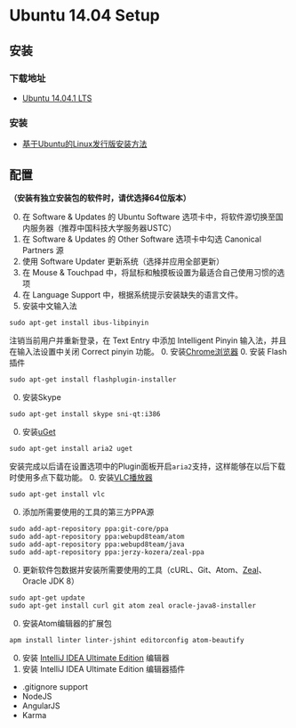 # Ubuntu 14.04 Setup

## 安装

### 下载地址

- [Ubuntu 14.04.1 LTS](http://www.ubuntu.com/download/desktop/thank-you?country=CN&version=14.04.1&architecture=amd64)

### 安装

- [基于Ubuntu的Linux发行版安装方法](Install.md)

## 配置

**（安装有独立安装包的软件时，请优选择64位版本）**

0. 在 Software & Updates 的 Ubuntu Software 选项卡中，将软件源切换至国内服务器（推荐中国科技大学服务器USTC）
0. 在 Software & Updates 的 Other Software 选项卡中勾选 Canonical Partners 源
0. 使用 Software Updater 更新系统（选择并应用全部更新）
0. 在 Mouse & Touchpad 中，将鼠标和触摸板设置为最适合自己使用习惯的选项
0. 在 Language Support 中，根据系统提示安装缺失的语言文件。
0. 安装中文输入法

  ```
  sudo apt-get install ibus-libpinyin
  ```
  注销当前用户并重新登录，在 Text Entry 中添加 Intelligent Pinyin 输入法，并且在输入法设置中关闭 Correct pinyin 功能。
0. 安装[Chrome浏览器](https://www.google.com/intl/en/chrome/browser/?platform=linux)
0. 安装 Flash 插件

  ```
  sudo apt-get install flashplugin-installer
  ```
0. 安装Skype

  ```
  sudo apt-get install skype sni-qt:i386
  ```
0. 安装[uGet](http://ugetdm.com)

  ```
  sudo apt-get install aria2 uget
  ```
  安装完成以后请在设置选项中的Plugin面板开启```aria2```支持，这样能够在以后下载时使用多点下载功能。
0. 安装[VLC播放器](http://www.videolan.org)

  ```
  sudo apt-get install vlc
  ```
0. 添加所需要使用的工具的第三方PPA源

  ```
  sudo add-apt-repository ppa:git-core/ppa
  sudo add-apt-repository ppa:webupd8team/atom
  sudo add-apt-repository ppa:webupd8team/java
  sudo add-apt-repository ppa:jerzy-kozera/zeal-ppa
  ```
0. 更新软件包数据并安装所需要使用的工具（cURL、Git、Atom、[Zeal](http://zealdocs.org)、Oracle JDK 8）

  ```
  sudo apt-get update
  sudo apt-get install curl git atom zeal oracle-java8-installer
  ```
0. 安装Atom编辑器的扩展包

  ```
  apm install linter linter-jshint editorconfig atom-beautify
  ```
0. 安装 [IntelliJ IDEA Ultimate Edition](https://www.jetbrains.com/idea/download/) 编辑器
0. 安装 IntelliJ IDEA Ultimate Edition 编辑器插件
  - .gitignore support
  - NodeJS
  - AngularJS
  - Karma
